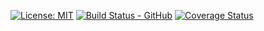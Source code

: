[![License: MIT](https://img.shields.io/badge/License-MIT-yellow.svg)](https://opensource.org/licenses/MIT)
[![Build Status - GitHub](https://github.com/M-Borsuk/MlOpsPipeline/actions/workflows/cml_develop.yaml/badge.svg)](https://github.com/M-Borsuk/MlOpsPipeline/actions?query=workflow%3AMlOpsPipeline)
[![Coverage Status](https://coveralls.io/repos/github/M-Borsuk/MlOpsPipeline/badge.svg?branch=main)](https://coveralls.io/github/M-Borsuk/MlOpsPipeline?branch=main)
